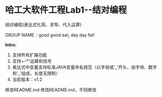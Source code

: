 # 哈工大软件工程Lab1--结对编程
结对编程(表达式化简、求导、代入运算)

GROUP NAME：good good eat, day day fat!

**Intro:**
  1. 支持所有扩展功能
  2. 支持+\-\*\^运算和括号
  3. 表达式中变量支持标准JAVA变量命名规范（以字母或'\_'开头，由字母、数字和'\_'组成，长度无限制）
  4. 当前版本：v1.2

修改README.md
修改README.md，不同修改
